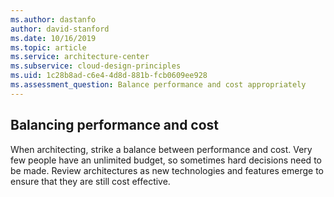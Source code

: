 ```yaml
---
ms.author: dastanfo
author: david-stanford
ms.date: 10/16/2019
ms.topic: article
ms.service: architecture-center
ms.subservice: cloud-design-principles
ms.uid: 1c28b8ad-c6e4-4d8d-881b-fcb0609ee928
ms.assessment_question: Balance performance and cost appropriately
---
```

## Balancing performance and cost

When architecting, strike a balance between performance and cost. Very few people have an unlimited budget, so sometimes hard decisions need to be made. Review architectures as new technologies and features emerge to ensure that they are still cost effective.
